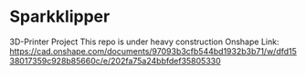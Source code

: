 # Sparkklipper
3D-Printer Project
This repo is under heavy construction 
Onshape Link:
https://cad.onshape.com/documents/97093b3cfb544bd1932b3b71/w/dfd1538017359c928b85660c/e/202fa75a24bbfdef35805330
